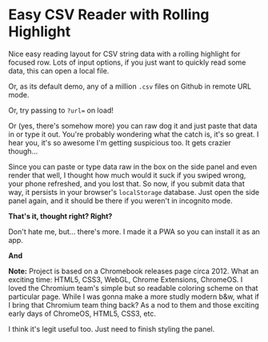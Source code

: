 # Easy CSV Reader with Rolling Highlight

Nice easy reading layout for CSV string data with a rolling highlight for focused row. Lots of input options, if you just want to quickly read some data, this can open a local file.

Or, as its default demo, any of a million `.csv` files on Github in remote URL mode.

Or, try passing to `?url=` on load!

Or (yes, there's somehow more) you can raw dog it and just paste that data in or type it out. You're probably wondering what the catch is, it's so great. I hear you, it's so awesome I'm getting suspicious too. It gets crazier though...

Since you can paste or type data raw in the box on the side panel and even render that well, I thought how much would it suck if you swiped wrong, your phone refreshed, and you lost that. So now, if you submit data that way, it persists in your browser's `localStorage` database. Just open the side panel again, and it should be there if you weren't in incognito mode.

**That's it, thought right? Right?**

Don't hate me, but... there's more. I made it a PWA so you can install it as an app.

**And**

**Note:** Project is based on a Chromebook releases page circa 2012. What an exciting time: HTML5, CSS3, WebGL, Chrome Extensions, ChromeOS. I loved the Chromium team's simple but so readable coloring scheme on that particular page. While I was gonna make a more studly modern b&w, what if I bring that Chromium team thing back? As a nod to them and those exciting early days of ChromeOS, HTML5, CSS3, etc.

I think it's legit useful too. Just need to finish styling the panel.

